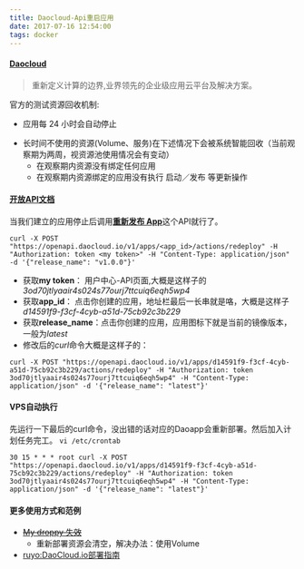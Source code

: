 ```yaml
---
title: Daocloud-Api重启应用
date: 2017-07-16 12:54:00
tags: docker
---
```

#### [Daocloud](https://www.daocloud.io/)  
> 重新定义计算的边界,业界领先的企业级应用云平台及解决方案。  

官方的测试资源回收机制:  
* 应用每 24 小时会自动停止
<!--more-->
* 长时间不使用的资源(Volume、服务)在下述情况下会被系统智能回收（当前观察期为两周，视资源池使用情况会有变动）
	* 在观察期内资源没有绑定任何应用
	* 在观察期内资源绑定的应用没有执行 启动／发布 等更新操作  
	
#### [开放API文档](http://docs.daocloud.io/api/)
当我们建立的应用停止后调用[**重新发布 App**](http://docs.daocloud.io/api/#重新发布-app)这个API就行了。
```
curl -X POST "https://openapi.daocloud.io/v1/apps/<app_id>/actions/redeploy" -H "Authorization: token <my token>" -H "Content-Type: application/json" -d '{"release_name": "v1.0.0"}'
```
* 获取**my token**： 用户中心-API页面,大概是这样子的*3od70jtlyaair4s024s77ourj7ttcuiq6eqh5wp4*
* 获取**app_id**： 点击你创建的应用，地址栏最后一长串就是咯，大概是这样子*d14591f9-f3cf-4cyb-a51d-75cb92c3b229*  
* 获取**release_name**：点击你创建的应用，应用图标下就是当前的镜像版本，一般为*latest*  
* 修改后的*curl*命令大概是这样子的：
```Shell
curl -X POST "https://openapi.daocloud.io/v1/apps/d14591f9-f3cf-4cyb-a51d-75cb92c3b229/actions/redeploy" -H "Authorization: token 3od70jtlyaair4s024s77ourj7ttcuiq6eqh5wp4" -H "Content-Type: application/json" -d '{"release_name": "latest"}'
```
  
#### VPS自动执行
先运行一下最后的curl命令，没出错的话对应的Daoapp会重新部署。然后加入计划任务完工。
`vi /etc/crontab`
```Shell
30 15 * * * root curl -X POST "https://openapi.daocloud.io/v1/apps/d14591f9-f3cf-4cyb-a51d-75cb92c3b229/actions/redeploy" -H "Authorization: token 3od70jtlyaair4s024s77ourj7ttcuiq6eqh5wp4" -H "Content-Type: application/json" -d '{"release_name": "latest"}'
```  
#### 更多使用方式和范例
* [~~My droppy 失效~~](http://droppy.daoapp.io)  
  * 重新部署资源会清空，解决办法：使用Volume
* [ruyo:DaoCloud.io部署指南](http://51.ruyo.net/p/3720.html)